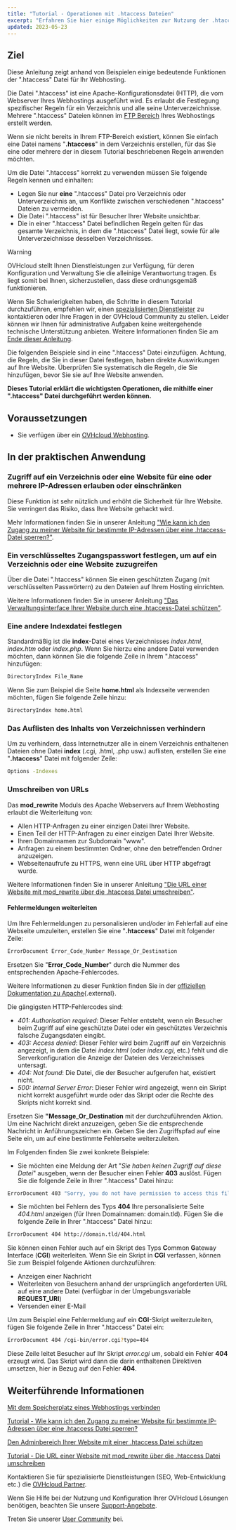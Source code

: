 ```yaml
---
title: "Tutorial - Operationen mit .htaccess Dateien"
excerpt: "Erfahren Sie hier einige Möglichkeiten zur Nutzung der .htaccess Datei"
updated: 2023-05-23
---
```


## Ziel

Diese Anleitung zeigt anhand von Beispielen einige bedeutende Funktionen der ".htaccess" Datei für Ihr Webhosting.

Die Datei ".htaccess" ist eine Apache-Konfigurationsdatei (HTTP), die vom Webserver Ihres Webhostings ausgeführt wird. Es erlaubt die Festlegung spezifischer Regeln für ein Verzeichnis und alle seine Unterverzeichnisse. Mehrere ".htaccess" Dateien können im [FTP Bereich](/pages/web_cloud/web_hosting/ftp_connection) Ihres Webhostings erstellt werden. 

Wenn sie nicht bereits in Ihrem FTP-Bereich existiert, können Sie einfach eine Datei namens "**.htaccess**" in dem Verzeichnis erstellen, für das Sie eine oder mehrere der in diesem Tutorial beschriebenen Regeln anwenden möchten.

Um die Datei ".htaccess" korrekt zu verwenden müssen Sie folgende Regeln kennen und einhalten: 

- Legen Sie nur **eine** ".htaccess" Datei pro Verzeichnis oder Unterverzeichnis an, um Konflikte zwischen verschiedenen ".htaccess" Dateien zu vermeiden.
- Die Datei ".htaccess" ist für Besucher Ihrer Website unsichtbar.
- Die in einer ".htaccess" Datei befindlichen Regeln gelten für das gesamte Verzeichnis, in dem die ".htaccess" Datei liegt, sowie für alle Unterverzeichnisse desselben Verzeichnisses.

> [!warning]
> OVHcloud stellt Ihnen Dienstleistungen zur Verfügung, für deren Konfiguration und Verwaltung Sie die alleinige Verantwortung tragen. Es liegt somit bei Ihnen, sicherzustellen, dass diese ordnungsgemäß funktionieren.
>
> Wenn Sie Schwierigkeiten haben, die Schritte in diesem Tutorial durchzuführen, empfehlen wir, einen [spezialisierten Dienstleister](/links/partner) zu kontaktieren oder Ihre Fragen in der OVHcloud Community zu stellen. Leider können wir Ihnen für administrative Aufgaben keine weitergehende technische Unterstützung anbieten. Weitere Informationen finden Sie am [Ende dieser Anleitung](#go-further).
>
> Die folgenden Beispiele sind in eine ".htaccess" Datei einzufügen. Achtung, die Regeln, die Sie in dieser Datei festlegen, haben direkte Auswirkungen auf Ihre Website. Überprüfen Sie systematisch die Regeln, die Sie hinzufügen, bevor Sie sie auf Ihre Website anwenden. 
> 

**Dieses Tutorial erklärt die wichtigsten Operationen, die mithilfe einer ".htaccess" Datei durchgeführt werden können.**

## Voraussetzungen

- Sie verfügen über ein [OVHcloud Webhosting](/links/web/hosting).

## In der praktischen Anwendung

### Zugriff auf ein Verzeichnis oder eine Website für eine oder mehrere IP-Adressen erlauben oder einschränken

Diese Funktion ist sehr nützlich und erhöht die Sicherheit für Ihre Website. Sie verringert das Risiko, dass Ihre Website gehackt wird.

Mehr Informationen finden Sie in unserer Anleitung ["Wie kann ich den Zugang zu meiner Website für bestimmte IP-Adressen über eine .htaccess-Datei sperren?"](/pages/web_cloud/web_hosting/htaccess_how_to_block_a_specific_ip_address_from_accessing_your_website).

### Ein verschlüsseltes Zugangspasswort festlegen, um auf ein Verzeichnis oder eine Website zuzugreifen

Über die Datei ".htaccess" können Sie einen geschützten Zugang (mit verschlüsselten Passwörtern) zu den Dateien auf Ihrem Hosting einrichten.

Weitere Informationen finden Sie in unserer Anleitung ["Das Verwaltungsinterface Ihrer Website durch eine .htaccess-Datei schützen"](/pages/web_cloud/web_hosting/htaccess_protect_directory_by_password).

### Eine andere Indexdatei festlegen

Standardmäßig ist die **index**-Datei eines Verzeichnisses *index.html*, *index.htm* oder *index.php*. Wenn Sie hierzu eine andere Datei verwenden möchten, dann können Sie die folgende Zeile in Ihrem ".htaccess" hinzufügen:

```bash
DirectoryIndex File_Name
```

Wenn Sie zum Beispiel die Seite **home.html** als Indexseite verwenden möchten, fügen Sie folgende Zeile hinzu:

```bash
DirectoryIndex home.html
```

### Das Auflisten des Inhalts von Verzeichnissen verhindern

Um zu verhindern, dass Internetnutzer alle in einem Verzeichnis enthaltenen Dateien ohne Datei **index** (.cgi, .html, .php usw.) auflisten, erstellen Sie eine "**.htaccess**" Datei mit folgender Zeile:

```bash
Options -Indexes
```

### Umschreiben von URLs

Das **mod_rewrite** Moduls des Apache Webservers auf Ihrem Webhosting erlaubt die Weiterleitung von:

- Allen HTTP-Anfragen zu einer einzigen Datei Ihrer Website.
- Einen Teil der HTTP-Anfragen zu einer einzigen Datei Ihrer Website.
- Ihren Domainnamen zur Subdomain "www".
- Anfragen zu einem bestimmten Ordner, ohne den betreffenden Ordner anzuzeigen.
- Webseitenaufrufe zu HTTPS, wenn eine URL über HTTP abgefragt wurde.

Weitere Informationen finden Sie in unserer Anleitung ["Die URL einer Website mit mod_rewrite über die .htaccess Datei umschreiben"](/pages/web_cloud/web_hosting/htaccess_url_rewriting_using_mod_rewrite).

#### Fehlermeldungen weiterleiten

Um Ihre Fehlermeldungen zu personalisieren und/oder im Fehlerfall auf eine Webseite umzuleiten, erstellen Sie eine "**.htaccess**" Datei mit folgender Zeile:

```bash
ErrorDocument Error_Code_Number Message_Or_Destination
```

Ersetzen Sie "**Error_Code_Number**" durch die Nummer des entsprechenden Apache-Fehlercodes. 

Weitere Informationen zu dieser Funktion finden Sie in der [offiziellen Dokumentation zu Apache](https://httpd.apache.org/docs/trunk/en/custom-error.html){.external}.

Die gängigsten HTTP-Fehlercodes sind:

- *401: Authorisation required*: Dieser Fehler entsteht, wenn ein Besucher beim Zugriff auf eine geschützte Datei oder ein geschütztes Verzeichnis falsche Zugangsdaten eingibt.
- *403: Access denied*: Dieser Fehler wird beim Zugriff auf ein Verzeichnis angezeigt, in dem die Datei *index.html* (oder *index.cgi*, etc.) fehlt und die Serverkonfiguration die Anzeige der Dateien des Verzeichnisses untersagt.
- *404: Not found*: Die Datei, die der Besucher aufgerufen hat, existiert nicht.
- *500: Internal Server Error*: Dieser Fehler wird angezeigt, wenn ein Skript nicht korrekt ausgeführt wurde oder das Skript oder die Rechte des Skripts nicht korrekt sind.

Ersetzen Sie **"Message_Or_Destination** mit der durchzuführenden Aktion. Um eine Nachricht direkt anzuzeigen, geben Sie die entsprechende Nachricht in Anführungszeichen ein. Geben Sie den Zugriffspfad auf eine Seite ein, um auf eine bestimmte Fehlerseite weiterzuleiten. 

Im Folgenden finden Sie zwei konkrete Beispiele:

- Sie möchten eine Meldung der Art "*Sie haben keinen Zugriff auf diese Datei*" ausgeben, wenn der Besucher einen Fehler **403** auslöst. Fügen Sie die folgende Zeile in Ihrer ".htaccess" Datei hinzu:

```bash
ErrorDocument 403 "Sorry, you do not have permission to access this file"
```

- Sie möchten bei Fehlern des Typs **404** Ihre personalisierte Seite *404.html* anzeigen (für Ihren Domainnamen: domain.tld). Fügen Sie die folgende Zeile in Ihrer ".htaccess" Datei hinzu:

```bash
ErrorDocument 404 http://domain.tld/404.html
```

Sie können einen Fehler auch auf ein Skript des Typs **C**ommon **G**ateway **I**nterface (**CGI**) weiterleiten. Wenn Sie ein Skript in **CGI** verfassen, können Sie zum Beispiel folgende Aktionen durchzuführen:
 
- Anzeigen einer Nachricht
- Weiterleiten von Besuchern anhand der ursprünglich angeforderten URL auf eine andere Datei (verfügbar in der Umgebungsvariable **REQUEST_URI**)
- Versenden einer E-Mail

Um zum Beispiel eine Fehlermeldung auf ein **CGI**-Skript weiterzuleiten, fügen Sie folgende Zeile in Ihrer ".htaccess" Datei ein:

```bash
ErrorDocument 404 /cgi-bin/error.cgi?type=404
```

Diese Zeile leitet Besucher auf Ihr Skript *error.cgi* um, sobald ein Fehler **404** erzeugt wird. Das Skript wird dann die darin enthaltenen Direktiven umsetzen, hier in Bezug auf den Fehler **404**.

## Weiterführende Informationen <a name="go-further"></a>

[Mit dem Speicherplatz eines Webhostings verbinden](/pages/web_cloud/web_hosting/ftp_connection)

[Tutorial - Wie kann ich den Zugang zu meiner Website für bestimmte IP-Adressen über eine .htaccess Datei sperren?](/pages/web_cloud/web_hosting/htaccess_how_to_block_a_specific_ip_address_from_accessing_your_website)

[Den Adminbereich Ihrer Website mit einer .htaccess Datei schützen](/pages/web_cloud/web_hosting/htaccess_protect_directory_by_password)

[Tutorial - Die URL einer Website mit mod_rewrite über die .htaccess Datei umschreiben](/pages/web_cloud/web_hosting/htaccess_url_rewriting_using_mod_rewrite)

Kontaktieren Sie für spezialisierte Dienstleistungen (SEO, Web-Entwicklung etc.) die [OVHcloud Partner](/links/partner).

Wenn Sie Hilfe bei der Nutzung und Konfiguration Ihrer OVHcloud Lösungen benötigen, beachten Sie unsere [Support-Angebote](/links/support).

Treten Sie unserer [User Community](/links/community) bei.